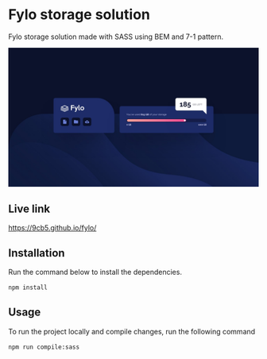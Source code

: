 # Fylo storage solution

Fylo storage solution made with SASS using BEM and 7-1 pattern.

![Image preview](design/desktop-design.jpg)

## Live link

https://9cb5.github.io/fylo/

## Installation

Run the command below to install the dependencies.

```bash
npm install
```

## Usage

To run the project locally and compile changes, run the following command

```bash
npm run compile:sass
```